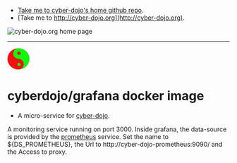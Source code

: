 
* [Take me to cyber-dojo's home github repo](https://github.com/cyber-dojo/cyber-dojo).
* [Take me to http://cyber-dojo.org](http://cyber-dojo.org).

![cyber-dojo.org home page](https://github.com/cyber-dojo/cyber-dojo/blob/master/shared/home_page_snaphot.png)

- - - -

<img src="https://raw.githubusercontent.com/cyber-dojo/nginx/master/images/home_page_logo.png"
alt="cyber-dojo yin/yang logo" width="50px" height="50px"/>

# cyberdojo/grafana docker image

- A micro-service for [cyber-dojo](http://cyber-dojo.org).

A monitoring service running on port 3000.
Inside grafana, the data-source is provided by the
[prometheus](https://github.com/cyber-dojo/prometheus) service.
Set the name to ${DS_PROMETHEUS},
the Url to http://cyber-dojo-prometheus:9090/
and the Access to proxy.